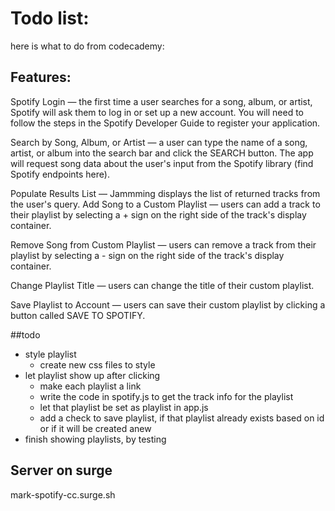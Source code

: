 # Todo list: 

here is what to do from codecademy: 

## Features:

Spotify Login — the first time a user searches for a song, album, or artist, Spotify will ask them to log in or set up a new account. You will need to follow the steps in the Spotify Developer Guide to register your application.

Search by Song, Album, or Artist — a user can type the name of a song, artist, or album into the search bar and click the SEARCH button. The app will request song data about the user's input from the Spotify library (find Spotify endpoints here).

Populate Results List — Jammming displays the list of returned tracks from the user's query.
Add Song to a Custom Playlist — users can add a track to their playlist by selecting a + sign on the right side of the track's display container.

Remove Song from Custom Playlist — users can remove a track from their playlist by selecting a - sign on the right side of the track's display container.

Change Playlist Title — users can change the title of their custom playlist.

Save Playlist to Account — users can save their custom playlist by clicking a button called SAVE TO SPOTIFY.

##todo

- style playlist
    - create new css files to style
- let playlist show up after clicking
    - make each playlist a link
    - write the code in spotify.js to get the track info for the playlist
    - let that playlist be set as playlist in app.js
    - add a check to save playlist, if that playlist already exists based on id or if it will be created anew
- finish showing playlists, by testing




## Server on surge
mark-spotify-cc.surge.sh

    

